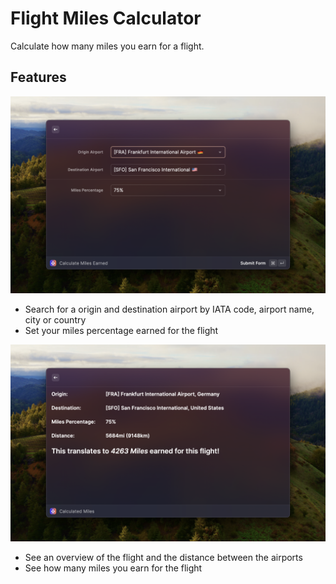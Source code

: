 # Flight Miles Calculator

Calculate how many miles you earn for a flight.

## Features

![Search](assets/flight-miles-calculator-1.png)

- Search for a origin and destination airport by IATA code, airport name, city or country
- Set your miles percentage earned for the flight

![Result](assets/flight-miles-calculator-2.png)

- See an overview of the flight and the distance between the airports
- See how many miles you earn for the flight